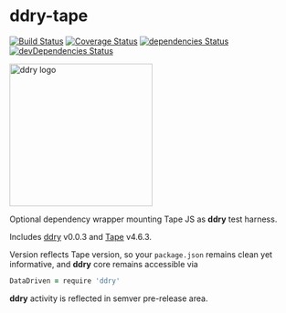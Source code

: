 # ddry-tape

[![Build Status](https://travis-ci.org/ddry/ddry-tape.svg?branch=master)](https://travis-ci.org/ddry/ddry-tape) [![Coverage Status](https://coveralls.io/repos/github/ddry/ddry-tape/badge.svg?branch=master)](https://coveralls.io/github/ddry/ddry-tape?branch=master) [![dependencies Status](https://david-dm.org/ddry/ddry-tape/status.svg)](https://david-dm.org/ddry/ddry-tape) [![devDependencies Status](https://david-dm.org/ddry/ddry-tape/dev-status.svg)](https://david-dm.org/ddry/ddry-tape?type=dev)

<img src="https://cloud.githubusercontent.com/assets/5163953/22628172/6b91f120-ebe0-11e6-8456-0f5b2dc3a553.png" alt="ddry logo" width="250">

Optional dependency wrapper mounting Tape JS as **ddry** test harness.

Includes [ddry](https://www.npmjs.com/package/ddry) v0.0.3 and [Tape](https://www.npmjs.com/package/tape) v4.6.3.

Version reflects Tape version, so your `package.json` remains clean yet informative, and **ddry** core remains accessible via

```coffee
DataDriven = require 'ddry'
```

**ddry** activity is reflected in semver pre-release area.
